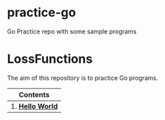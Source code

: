 # practice-go
Go Practice repo with some sample programs

# LossFunctions

The aim of this repository is to practice Go programs.


| Contents|
| ---------------------- |
| 1. [**Hello World**](#https://github.com/Praveenk8051/practice-go/tree/main/HelloWorld) |
